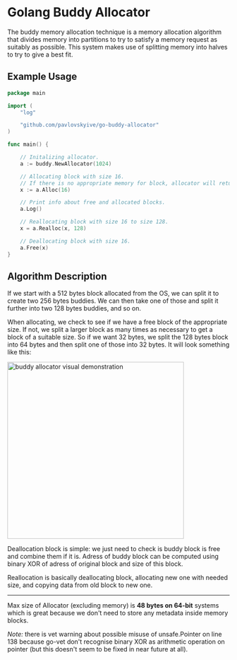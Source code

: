 # Golang Buddy Allocator

The buddy memory allocation technique is a memory allocation algorithm that divides memory into partitions to try to satisfy a memory request as suitably as possible. This system makes use of splitting memory into halves to try to give a best fit.

## Example Usage

```go
package main

import (
    "log"

    "github.com/pavlovskyive/go-buddy-allocator"
)

func main() {

    // Initalizing allocator.
    a := buddy.NewAllocator(1024)

    // Allocating block with size 16.
    // If there is no appropriate memory for block, allocator will return nil.
    x := a.Alloc(16)

    // Print info about free and allocated blocks.
    a.Log()

    // Reallocating block with size 16 to size 128.
    x = a.Realloc(x, 128)

    // Deallocating block with size 16.
    a.Free(x)
}
```

## Algorithm Description

If we start with a 512 bytes block allocated from the OS, we can split it to create two 256 bytes  buddies.
We can then take one of those and split it further into two 128 bytes buddies, and so on.

When allocating, we check to see if we have a free block of the appropriate size.
If not, we split a larger block as many times as necessary to get a block of a suitable size.
So if we want 32 bytes, we split the 128 bytes block into 64 bytes and then split one of those into 32 bytes.
It will look something like this:

<img src="https://i.stack.imgur.com/i4NNV.png" alt="buddy allocator visual demonstration" width=400 />

Deallocation block is simple: we just need to check is buddy block is free and combine them if it is. Adress of buddy block can be computed using binary XOR of adress of original block and size of this block.

Reallocation is basically deallocating block, allocating new one with needed size, and copying data from old block to new one.

---

Max size of Allocator (excluding memory) is **48 bytes on 64-bit** systems which is great because we don't need to store any metadata inside memory blocks.

*Note:* there is vet warning about possible misuse of unsafe.Pointer on line 138 because go-vet don't recognise binary XOR as arithmetic operation on pointer (but this doesn't seem to be fixed in near future at all).